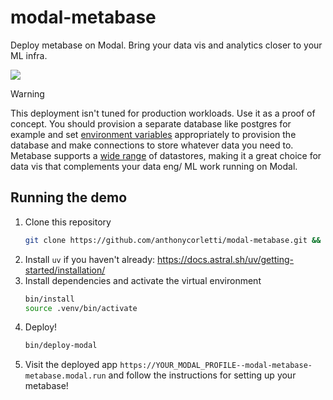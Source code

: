 # modal-metabase

Deploy metabase on Modal. Bring your data vis and analytics closer to your ML infra.

![](/assets/Screenshot%202025-01-27%20at%209.59.26 PM.png)

> [!WARNING]
> This deployment isn't tuned for production workloads. Use it as a proof of concept.
> You should provision a separate database like postgres for example and set [environment variables](https://www.metabase.com/docs/latest/installation-and-operation/running-the-metabase-jar-file) appropriately to provision the database and make connections to store whatever data you need to. Metabase supports a [wide range](https://www.metabase.com/docs/latest/databases/connecting) of datastores, making it a great choice for data vis that complements your data eng/ ML work running on Modal.

## Running the demo

1. Clone this repository
    ```sh
    git clone https://github.com/anthonycorletti/modal-metabase.git && cd modal-metabase
    ```
1. Install `uv` if you haven't already: https://docs.astral.sh/uv/getting-started/installation/
1. Install dependencies and activate the virtual environment
    ```sh
    bin/install
    source .venv/bin/activate
    ```
1. Deploy!
    ```sh
    bin/deploy-modal
    ```
1. Visit the deployed app `https://YOUR_MODAL_PROFILE--modal-metabase-metabase.modal.run` and follow the instructions for setting up your metabase!
